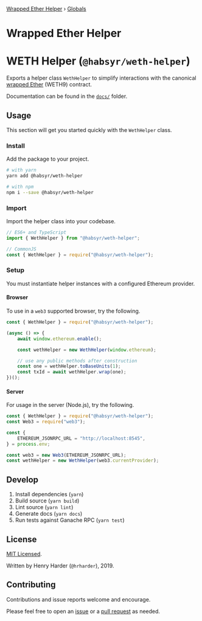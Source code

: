 [Wrapped Ether Helper](README.md) › [Globals](globals.md)

# Wrapped Ether Helper

# WETH Helper (`@habsyr/weth-helper`)

Exports a helper class `WethHelper` to simplify interactions with the canonical [wrapped Ether](https://weth.io) (WETH9) contract.

Documentation can be found in the [`docs/`](./docs) folder.

## Usage

This section will get you started quickly with the `WethHelper` class.

### Install

Add the package to your project.

```bash
# with yarn
yarn add @habsyr/weth-helper

# with npm
npm i --save @habsyr/weth-helper
```

### Import

Import the helper class into your codebase.

```typescript
// ES6+ and TypeScript
import { WethHelper } from "@habsyr/weth-helper";

// CommonJS
const { WethHelper } = require("@habsyr/weth-helper");
```

### Setup

You must instantiate helper instances with a configured Ethereum provider.

#### Browser

To use in a `web3` supported browser, try the following.

```javascript
const { WethHelper } = require("@habsyr/weth-helper");

(async () => {
    await window.ethereum.enable();

    const wethHelper = new WethHelper(window.ethereum);

    // use any public methods after construction
    const one = wethHelper.toBaseUnits(1);
    const txId = await wethHelper.wrap(one);
})();
```

#### Server

For usage in the server (Node.js), try the following.

```javascript
const { WethHelper } = require("@habsyr/weth-helper");
const Web3 = require("web3");

const {
    ETHEREUM_JSONRPC_URL = "http://localhost:8545",
} = process.env;

const web3 = new Web3(ETHEREUM_JSONRPC_URL);
const wethHelper = new WethHelper(web3.currentProvider);
```

## Develop

1. Install dependencies (`yarn`)
1. Build source (`yarn build`)
1. Lint source (`yarn lint`)
1. Generate docs (`yarn docs`)
1. Run tests against Ganache RPC (`yarn test`)

## License

[MIT Licensed](./LICENSE).

Written by Henry Harder (`@hrharder`), 2019.

## Contributing

Contributions and issue reports welcome and encourage. 

Please feel free to open an [issue](https://github.com/hrharder/weth-helper/issues) or a [pull request](https://github.com/hrharder/weth-helper/pulls) as needed.

